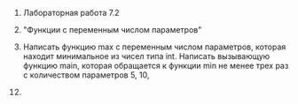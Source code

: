 1) Лабораторная работа 7.2

2) "Функции с переменным числом параметров"

3)  Написать функцию max с переменным числом параметров, 
которая находит минимальное из чисел типа int. Написать
вызывающую функцию main, которая обращается к функции 
min не менее трех раз с количеством параметров 5, 10, 
12.
